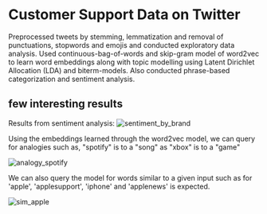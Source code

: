 # Customer Support Data on Twitter
Preprocessed tweets by stemming, lemmatization and removal of punctuations, stopwords and emojis and conducted exploratory data analysis. 
Used continuous-bag-of-words and skip-gram model of word2vec to learn word embeddings along with topic modelling using Latent Dirichlet Allocation (LDA) and biterm-models. 
Also conducted phrase-based categorization and sentiment analysis. 

## few interesting results
Results from sentiment analysis:
![sentiment_by_brand](https://user-images.githubusercontent.com/58695866/126880313-0b78de52-1d61-46a0-bf51-d0c060c37a04.PNG)

Using the embeddings learned through the word2vec model, we can query for analogies such as, "spotify" is to a "song" as "xbox" is to a "game"

![analogy_spotify](https://user-images.githubusercontent.com/58695866/126880227-3f8df669-1bd4-4a77-a515-0714004a334c.PNG)

We can also query the model for words similar to a given input such as for 'apple', 'applesupport', 'iphone' and 'applenews' is expected.

![sim_apple](https://user-images.githubusercontent.com/58695866/126880238-0969d03d-c57a-4f37-8228-d95a9316c612.PNG)

